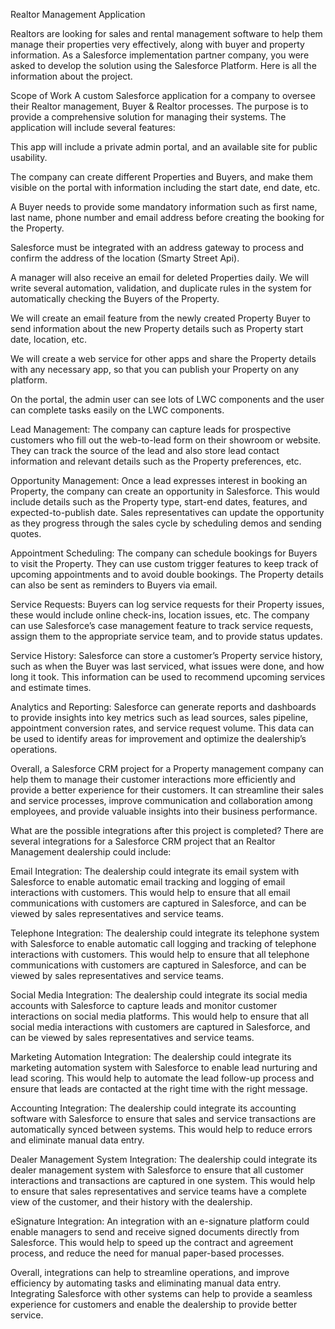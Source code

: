 Realtor Management Application

Realtors are looking for sales and rental management software to help them manage their properties very effectively, along with buyer and property information. As a Salesforce implementation partner company, you were asked to develop the solution using the Salesforce Platform. Here is all the information about the project.

Scope of Work
A custom Salesforce application for a company to oversee their Realtor management, Buyer & Realtor processes. The purpose is to provide a comprehensive solution for managing their systems. The application will include several features:


This app will include a private admin portal, and an available site for public usability.


The company can create different Properties and Buyers, and make them visible on the portal with information including the start date, end date, etc.


A Buyer needs to provide some mandatory information such as first name, last name, phone number and email address before creating the booking for the Property.


Salesforce must be integrated with an address gateway to process and confirm the address of the location (Smarty Street Api).


A manager will also receive an email for deleted Properties daily.
We will write several automation, validation, and duplicate rules in the system for automatically checking the Buyers of the Property.


We will create an email feature from the newly created Property Buyer to send information about the new Property details such as Property start date, location, etc. 


We will create a web service for other apps and share the Property details with any necessary app, so that you can publish your Property on any platform.


On the portal, the admin user can see lots of LWC components and the user can complete tasks easily on the LWC components.


Lead Management: The company can capture leads for prospective customers who fill out the web-to-lead form on their showroom or website. They can track the source of the lead and also store lead contact information and relevant details such as the Property preferences, etc.

Opportunity Management: Once a lead expresses interest in booking an Property, the company can create an opportunity in Salesforce. This would include details such as the Property type, start-end dates, features, and expected-to-publish date. Sales representatives can update the opportunity as they progress through the sales cycle by scheduling demos and sending quotes.

Appointment Scheduling: The company can schedule bookings for Buyers to visit the Property. They can use custom trigger features to keep track of upcoming appointments and to avoid double bookings. The Property details can also be sent as reminders to Buyers via email.


Service Requests: Buyers can log service requests for their Property issues, these would include online check-ins, location issues, etc. The company can use Salesforce’s case management feature to track service requests, assign them to the appropriate service team, and to provide status updates.

Service History: Salesforce can store a customer’s Property service history, such as when the Buyer was last serviced, what issues were done, and how long it took. This information can be used to recommend upcoming services and estimate times.

Analytics and Reporting: Salesforce can generate reports and dashboards to provide insights into key metrics such as lead sources, sales pipeline, appointment conversion rates, and service request volume. 
This data can be used to identify areas for improvement and optimize the dealership’s operations.

Overall, a Salesforce CRM project for a Property management company can help them to manage their customer interactions more efficiently and provide a better experience for their customers. It can streamline their sales and service processes, improve communication and collaboration among employees, and provide valuable insights into their business performance.


What are the possible integrations after this project is completed?
There are several integrations for a Salesforce CRM project that an Realtor Management dealership could include:

Email Integration: The dealership could integrate its email system with Salesforce to enable automatic email tracking and logging of email interactions with customers. This would help to ensure that all email communications with customers are captured in Salesforce, and can be viewed by sales representatives and service teams.

Telephone Integration: The dealership could integrate its telephone system with Salesforce to enable automatic call logging and tracking of telephone interactions with customers. This would help to ensure that all telephone communications with customers are captured in Salesforce, and can be viewed by sales representatives and service teams.

Social Media Integration: The dealership could integrate its social media accounts with Salesforce to capture leads and monitor customer interactions on social media platforms. This would help to ensure that all social media interactions with customers are captured in Salesforce, and can be viewed by sales representatives and service teams.

Marketing Automation Integration: The dealership could integrate its marketing automation system with Salesforce to enable lead nurturing and lead scoring. This would help to automate the lead follow-up process and ensure that leads are contacted at the right time with the right message.

Accounting Integration: The dealership could integrate its accounting software with Salesforce to ensure that sales and service transactions are automatically synced between systems. This would help to reduce errors and eliminate manual data entry.



Dealer Management System Integration: The dealership could integrate its dealer management system with Salesforce to ensure that all customer interactions and transactions are captured in one system. This would help to ensure that sales representatives and service teams have a complete view of the customer, and their history with the dealership.

eSignature Integration: An integration with an e-signature platform could enable managers to send and receive signed documents directly from Salesforce. This would help to speed up the contract and agreement process, and reduce the need for manual paper-based processes.

Overall, integrations can help to streamline operations, and improve efficiency by automating tasks and eliminating manual data entry. Integrating Salesforce with other systems can help to provide a seamless experience for customers and enable the dealership to provide better service.
